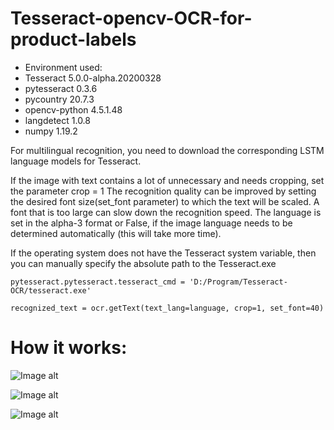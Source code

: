 # Tesseract-opencv-OCR-for-product-labels
- Environment used: 
- Tesseract           5.0.0-alpha.20200328
- pytesseract         0.3.6
- pycountry           20.7.3
- opencv-python       4.5.1.48
- langdetect          1.0.8
- numpy               1.19.2


For multilingual recognition, you need to download the corresponding LSTM language models for Tesseract.


If the image with text contains a lot of unnecessary and needs cropping, set the parameter crop = 1
The recognition quality can be improved by setting the desired font size(set_font parameter) to which the text will be scaled. A font that is too large can slow down the recognition speed.
The language is set in the alpha-3 format or False, if the image language needs to be determined automatically (this will take more time).

If the operating system does not have the Tesseract system variable, then you can manually specify the absolute path to the Tesseract.exe

```
pytesseract.pytesseract.tesseract_cmd = 'D:/Program/Tesseract-OCR/tesseract.exe'
```
```
recognized_text = ocr.getText(text_lang=language, crop=1, set_font=40)
```

How it works:
===========

![Image alt](https://github.com/a1xg/Tesseract-opencv-OCR-for-product-labels/blob/1a890c0a7a59aced0baadf4c1c029fb061a33b12/readme_images/preprocessing.png)

![Image alt](https://github.com/a1xg/Tesseract-opencv-OCR-for-product-labels/blob/f0ec47a84e0baebccff35c12dc67d1a6e2e41d21/readme_images/OCR.png)

![Image alt](https://github.com/a1xg/Tesseract-opencv-OCR-for-product-labels/blob/19a6fd5c9823a80d8c86b979d0230dd4f3cac006/readme_images/combine_image.png)

